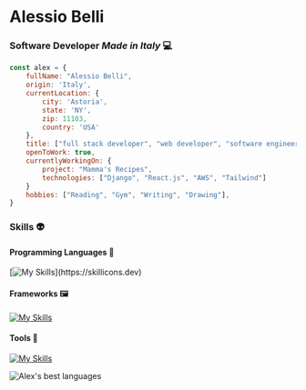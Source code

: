 # Alessio Belli
<!-- ![Typing](https://media3.giphy.com/media/v1.Y2lkPTc5MGI3NjExM2ViN2I2NTI4NjNkYmEwMTAxYmM2MzM0Y2UxODY2MmU4Yzk4NmQ3ZCZlcD12MV9pbnRlcm5hbF9naWZzX2dpZklkJmN0PWc/XIqCQx02E1U9W/giphy.gif) -->
### Software Developer *Made in Italy*  :computer:	

<!-- <div style="display:flex"> -->

<!-- <img src="./Main Profile Pic.png" style="border-radius: 100%; height: 12rem; margin:4rem"> -->

```javascript
const alex = {
    fullName: "Alessio Belli",
    origin: 'Italy',
    currentLocation: {
        city: 'Astoria',
        state: 'NY',
        zip: 11103,
        country: 'USA'
    },
    title: ["full stack developer", "web developer", "software engineer"],
    openToWork: true,
    currentlyWorkingOn: {
        project: "Mamma's Recipes",
        technologies: ["Django", "React.js", "AWS", "Tailwind"]
    }
    hobbies: ["Reading", "Gym", "Writing", "Drawing"],
}
```
<!-- </div> -->

### Skills :alien:
#### Programming Languages :scroll:
[![My Skills](https://skillicons.dev/icons?i=js,ts,html,css,python,)](https://skillicons.dev) 
#### Frameworks :framed_picture:
[![My Skills](https://skillicons.dev/icons?i=nodejs,react,nextjs,bootstrap,tailwind,expressjs,django,postgres&)](https://skillicons.dev)
#### Tools :wrench:	
[![My Skills](https://skillicons.dev/icons?i=mongodb,firebase,github,aws,gcp,linux,vscode,figma,postman,netlify)](https://skillicons.dev)
<!-- <div style="display:flex "> -->

![Alex's best languages](https://github-readme-stats.vercel.app/api/top-langs/?username=alexmcbex&layout=compact&theme=tokyonight&langs_count=6)
<!-- ![Alex's GitHub stats](https://github-readme-stats.vercel.app/api?username=AlexMcBex&theme=tokyonight&show_icons=true)
</div> -->
<!--
You're not suppposed to read this, here's a cookie 🍪
-->
